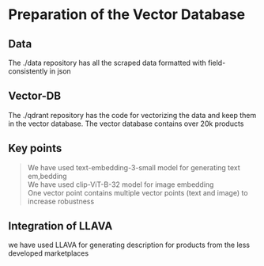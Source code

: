 # Preparation of the Vector Database

## Data
The ./data repository has all the scraped data formatted with field-consistently in json

## Vector-DB
The ./qdrant repository has the code for vectorizing the data and keep them in the vector database. The vector database contains over 20k products

## Key points
> We have used text-embedding-3-small model for generating text em,bedding <br>
> We have used clip-ViT-B-32 model for image embedding <br>
> One vector point contains multiple vector points (text and image) to increase robustness

## Integration of LLAVA
we have used LLAVA for generating description for products from the less developed marketplaces
